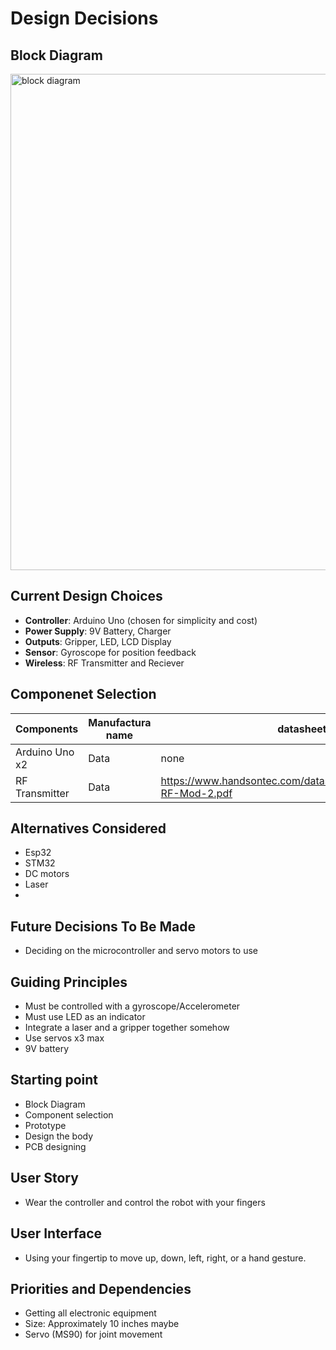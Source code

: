 # Design Decisions

## Block Diagram
<img width="835" height="794" alt="block diagram" src="https://github.com/user-attachments/assets/d2a40835-49a0-48e3-a900-833b4614970d" />


## Current Design Choices
- **Controller**: Arduino Uno (chosen for simplicity and cost)
- **Power Supply**: 9V Battery, Charger
- **Outputs**: Gripper, LED, LCD Display
- **Sensor**: Gyroscope for position feedback
- **Wireless**: RF Transmitter and Reciever

## Componenet Selection
| Components | Manufactura name | datasheet |
|----------|----------|----------|
| Arduino Uno x2 | Data     | none|
| RF Transmitter | Data     | https://www.handsontec.com/dataspecs/module/433MHz-RF-Mod-2.pdf  |

## Alternatives Considered
- Esp32
- STM32
- DC motors
- Laser
- 

## Future Decisions To Be Made
- Deciding on the microcontroller and servo motors to use

## Guiding Principles
- Must be controlled with a gyroscope/Accelerometer
- Must use LED as an indicator
- Integrate a laser and a gripper together somehow
- Use servos x3 max
- 9V battery

## Starting point
- Block Diagram
- Component selection
- Prototype
- Design the body
- PCB designing

## User Story
- Wear the controller and control the robot with your fingers

## User Interface
- Using your fingertip to move up, down, left, right, or a hand gesture.

## Priorities and Dependencies
- Getting all electronic equipment
- Size: Approximately 10 inches maybe
- Servo (MS90) for joint movement

